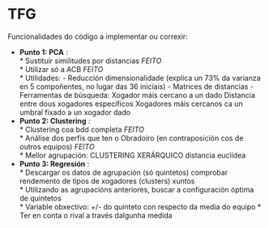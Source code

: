 # TFG

Funcionalidades do código a implementar ou correxir:
  - **Punto 1: PCA** : <br>
        * Sustituir similitudes por distancias *FEITO* <br>
        * Utilizar só a ACB *FEITO* <br>
        * Utilidades:
            - Reducción dimensionalidade (explica un 73% da varianza en 5 compoñentes, no lugar das 36 iniciais)
            - Matrices de distancias
            - Ferramentas de búsqueda:
                Xogador máis cercano a un dado
                Distancia entre dous xogadores específicos
                Xogadores máis cercanos ca un umbral fixado a un xogador dado
  - **Punto 2: Clustering** : <br>
        * Clustering coa bdd completa *FEITO* <br>
        * Análise dos perfís que ten o Obradoiro (en contraposición cos de outros equipos) *FEITO* <br>
        * Mellor agrupación: CLUSTERING XERÁRQUICO distancia euclídea
  - **Punto 3: Regresión** : <br>
        * Descargar os datos de agrupación (só quintetos) comprobar rendemento de tipos de xogadores (clusters) xuntos <br>
        * Utilizando as agrupacións anteriores, buscar a configuración óptima de quintetos <br>
        * Variable obxectivo: +/- do quinteto con respecto da media do equipo
        * Ter en conta o rival a través dalgunha medida <br>
